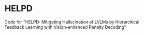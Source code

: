 # HELPD
Code for "HELPD: Mitigating Hallucination of LVLMs by Hierarchical Feedback Learning with Vision-enhanced Penalty Decoding"
